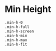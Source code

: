 # Min Height

`.min-h-0`  
`.min-h-full`  
`.min-h-screen`  
`.min-h-min`  
`.min-h-max`  
`.min-h-fit`  
